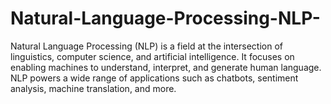 # Natural-Language-Processing-NLP-
Natural Language Processing (NLP) is a field at the intersection of linguistics, computer science, and artificial intelligence. It focuses on enabling machines to understand, interpret, and generate human language. NLP powers a wide range of applications such as chatbots, sentiment analysis, machine translation, and more.

